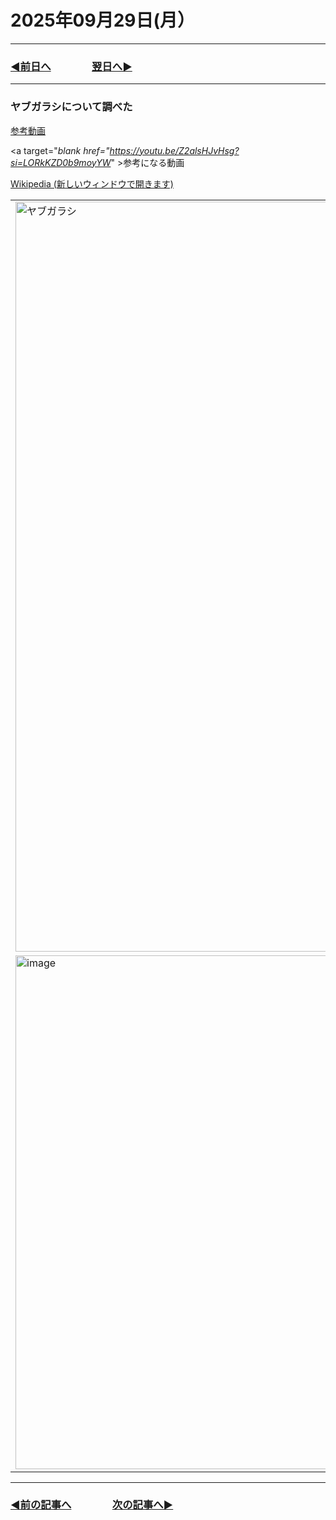 # 2025年09月29日(月）

---

### [◀️前日へ](https://github.com/yuasys/chatty-journal/blob/main/2025/09/2025-09-28.md)&emsp;&emsp;&emsp;&emsp;[翌日へ▶️](https://github.com/yuasys/chatty-journal/blob/main/2025/09/2025-09-30.md)

---

### ヤブガラシについて調べた

[参考動画](https://youtu.be/Z2alsHJvHsg?si=LORkKZD0b9moyYW_)

<a target="_blank href="https://youtu.be/Z2alsHJvHsg?si=LORkKZD0b9moyYW_" >参考になる動画</a>

<a target="_blank" href="https://www.wikipedia.org">
  Wikipedia (新しいウィンドウで開きます)
</a>

<table>
  <tr>
    <td><img width="1200"  alt="ヤブガラシ" src="https://github.com/user-attachments/assets/f93694e2-2b11-43d2-a739-e26e6bb416ba" /></td>
    <td valign="top"><h4>ヤブガラシの芽</h4><img width="800" alt="ヤブガラシの芽" src="https://github.com/user-attachments/assets/df27b084-316c-49a5-99b8-a491f582c5ca" /></td>
  </tr>

  <tr>
  <td><img width="998" height="822" alt="image" src="https://github.com/user-attachments/assets/e2a6c41b-aadc-46fe-9f83-bc1bdce4e495" /></td>
  <td valign="top">
    <h4>放置すると大変なことに</h4>
    <ul>
      <li>しつこくはびこり草木を覆って枯らすことも</li>
      <li>ハチが寄ってきて巣をつくり危険</li>
    </ul></td>
  </tr>
</table>

---

### [◀️前の記事へ](https://github.com/yuasys/chatty-journal/blob/main/2025/09/2025-09-17.md)&emsp;&emsp;&emsp;&emsp;[次の記事へ▶️](https://github.com/yuasys/chatty-journal/blob/main/2025/09/2025-09-29.md)
